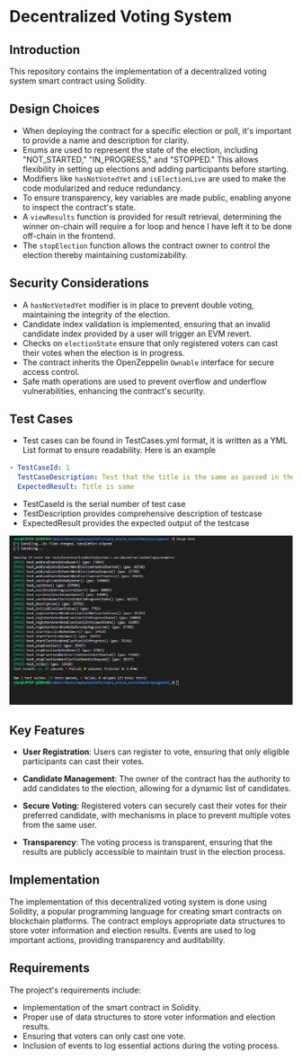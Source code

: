 # Decentralized Voting System

## Introduction

This repository contains the implementation of a decentralized voting system smart contract using Solidity.

## Design Choices

- When deploying the contract for a specific election or poll, it's important to provide a name and description for clarity.
- Enums are used to represent the state of the election, including "NOT_STARTED," "IN_PROGRESS," and "STOPPED." This allows flexibility in setting up elections and adding participants before starting.
- Modifiers like `hasNotVotedYet` and `isElectionLive` are used to make the code modularized and reduce redundancy.
- To ensure transparency, key variables are made public, enabling anyone to inspect the contract's state.
- A `viewResults` function is provided for result retrieval, determining the winner on-chain will require a for loop and hence I have left it to be done off-chain in the frontend.
- The `stopElection` function allows the contract owner to control the election thereby maintaining customizability.

## Security Considerations

- A `hasNotVotedYet` modifier is in place to prevent double voting, maintaining the integrity of the election.
- Candidate index validation is implemented, ensuring that an invalid candidate index provided by a user will trigger an EVM revert.
- Checks on `electionState` ensure that only registered voters can cast their votes when the election is in progress.
- The contract inherits the OpenZeppelin `Ownable` interface for secure access control.
- Safe math operations are used to prevent overflow and underflow vulnerabilities, enhancing the contract's security.

## Test Cases

- Test cases can be found in TestCases.yml format, it is written as a YML List format to ensure readability. Here is an example

```yml
- TestCaseId: 1
  TestCaseDescription: Test that the title is the same as passed in the constructor
  ExpectedResult: Title is same
```

- TestCaseId is the serial number of test case
- TestDescription provides comprehensive description of testcase
- ExpectedResult provides the expected output of the testcase

![Test Case result](./test_case_passed.png)

## Key Features

- **User Registration**: Users can register to vote, ensuring that only eligible participants can cast their votes.

- **Candidate Management**: The owner of the contract has the authority to add candidates to the election, allowing for a dynamic list of candidates.

- **Secure Voting**: Registered voters can securely cast their votes for their preferred candidate, with mechanisms in place to prevent multiple votes from the same user.

- **Transparency**: The voting process is transparent, ensuring that the results are publicly accessible to maintain trust in the election process.

## Implementation

The implementation of this decentralized voting system is done using Solidity, a popular programming language for creating smart contracts on blockchain platforms. The contract employs appropriate data structures to store voter information and election results. Events are used to log important actions, providing transparency and auditability.

## Requirements

The project's requirements include:

- Implementation of the smart contract in Solidity.
- Proper use of data structures to store voter information and election results.
- Ensuring that voters can only cast one vote.
- Inclusion of events to log essential actions during the voting process.

